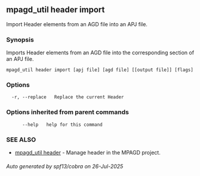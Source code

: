 ## mpagd_util header import

Import Header elements from an AGD file into an APJ file.

### Synopsis

Imports Header elements from an AGD file into the corresponding section of an APJ file.

```
mpagd_util header import [apj file] [agd file] [[output file]] [flags]
```

### Options

```
  -r, --replace   Replace the current Header
```

### Options inherited from parent commands

```
      --help   help for this command
```

### SEE ALSO

* [mpagd_util header](mpagd_util_header.md)	 - Manage header in the MPAGD project.

###### Auto generated by spf13/cobra on 26-Jul-2025

